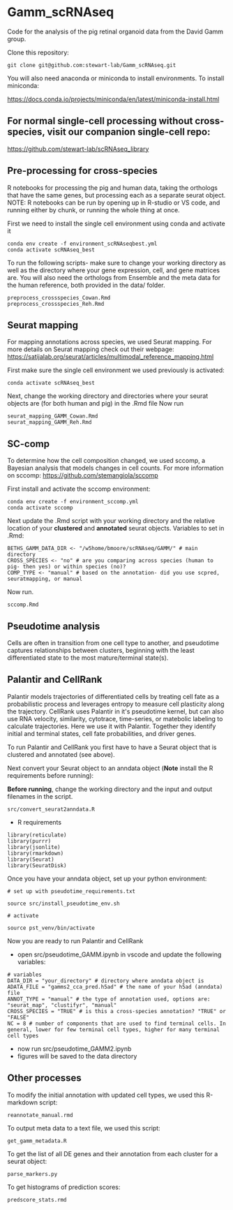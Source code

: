 # Gamm_scRNAseq
Code for the analysis of the pig retinal organoid data from the David Gamm group.

Clone this repository:

```
git clone git@github.com:stewart-lab/Gamm_scRNAseq.git
```
You will also need anaconda or miniconda to install environments. To install miniconda:

https://docs.conda.io/projects/miniconda/en/latest/miniconda-install.html

## For normal single-cell processing without cross-species, visit our companion single-cell repo:

https://github.com/stewart-lab/scRNAseq_library

## Pre-processing for cross-species
R notebooks for processing the pig and human data, taking the orthologs that have the same genes, but processing each as a separate seurat object. NOTE: R notebooks can be run by opening up in R-studio or VS code, and running either by chunk, or running the whole thing at once.

First we need to install the single cell environment using conda and activate it
```
conda env create -f environment_scRNAseqbest.yml
conda activate scRNAseq_best
```
To run the following scripts- make sure to change your working directory as well as the directory where your gene expression, cell, and gene matrices are.
You will also need the orthologs from Ensemble and the meta data for the human reference, both provided in the data/ folder.
```
preprocess_crossspecies_Cowan.Rmd
preprocess_crossspecies_Reh.Rmd
```

## Seurat mapping
For mapping annotations across species, we used Seurat mapping.
For more details on Seurat mapping check out their webpage: https://satijalab.org/seurat/articles/multimodal_reference_mapping.html

First make sure the single cell environment we used previously is activated:
```
conda activate scRNAseq_best
```
Next, change the working directory and directories where your seurat objects are (for both human and pig) in the .Rmd file
Now run
```
seurat_mapping_GAMM_Cowan.Rmd
seurat_mapping_GAMM_Reh.Rmd
```

## SC-comp
To determine how the cell composition changed, we used sccomp, a Bayesian analysis that models changes in cell counts. For more information on sccomp: https://github.com/stemangiola/sccomp

First install and activate the sccomp environment:
```
conda env create -f environment_sccomp.yml
conda activate sccomp
```
Next update the .Rmd script with your working directory and the relative location of your **clustered** and **annotated** seurat objects.
Variables to set in .Rmd:
```
BETHS_GAMM_DATA_DIR <- "/w5home/bmoore/scRNAseq/GAMM/" # main directory
CROSS_SPECIES <- "no" # are you comparing across species (human to pig- then yes) or within species (no)?
COMP_TYPE <- "manual" # based on the annotation- did you use scpred, seuratmapping, or manual
```
Now run.
```
sccomp.Rmd
```

## Pseudotime analysis
Cells are often in transition from one cell type to another, and pseudotime captures relationships between clusters, beginning with the least differentiated state to the most mature/terminal state(s).

## Palantir and CellRank

Palantir models trajectories of differentiated cells by treating cell fate as a probabilistic process and leverages entropy to measure cell plasticity along the trajectory. CellRank uses Palantir in it's pseudotime kernel, but can also use RNA velocity, similarity, cytotrace, time-series, or matebolic labeling to calculate trajectories. Here we use it with Palantir. Together they identify initial and terminal states, cell fate probabilities, and driver genes.

To run Palantir and CellRank you first have to have a Seurat object that is clustered and annotated (see above). 

Next convert your Seurat object to an anndata object (**Note** install the R requirements before running):

**Before running**, change the working directory and the input and output filenames in the script.
```
src/convert_seurat2anndata.R
```

- R requirements
```
library(reticulate)
library(purrr)
library(jsonlite)
library(rmarkdown)
library(Seurat)
library(SeuratDisk)
```

Once you have your anndata object, set up your python environment:

```
# set up with pseudotime_requirements.txt

source src/install_pseudotime_env.sh

# activate

source pst_venv/bin/activate
```

Now you are ready to run Palantir and CellRank

- open src/pseudotime_GAMM.ipynb in vscode and update the following variables:

```
# variables
DATA_DIR = "your_directory" # directory where anndata object is
ADATA_FILE = "gamms2_cca_pred.h5ad" # the name of your h5ad (anndata) file
ANNOT_TYPE = "manual" # the type of annotation used, options are: "seurat_map", "clustifyr", "manual"
CROSS_SPECIES = "TRUE" # is this a cross-species annotation? "TRUE" or "FALSE"
NC = 8 # number of components that are used to find terminal cells. In general, lower for few terminal cell types, higher for many terminal cell types
```

- now run src/pseudotime_GAMM2.ipynb
- figures will be saved to the data directory

## Other processes

To modify the initial annotation with updated cell types, we used this R-markdown script:
```
reannotate_manual.rmd
```
To output meta data to a text file, we used this script:
```
get_gamm_metadata.R
```
To get the list of all DE genes and their annotation from each cluster for a seurat object:
```
parse_markers.py
```
To get histograms of prediction scores:
```
predscore_stats.rmd
```
